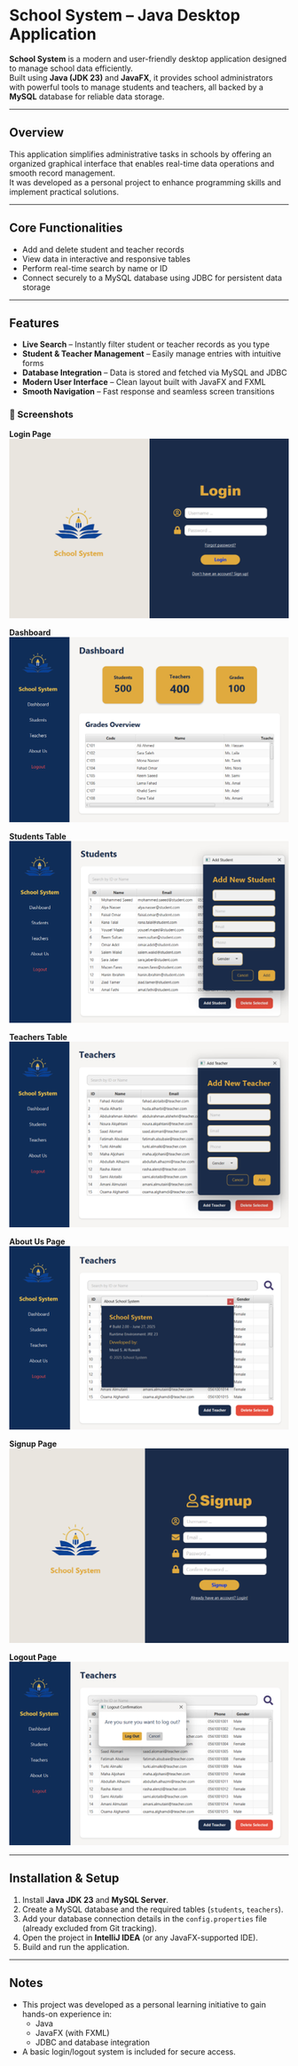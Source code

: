 # School System – Java Desktop Application

**School System** is a modern and user-friendly desktop application designed to manage school data efficiently.  
Built using **Java (JDK 23)** and **JavaFX**, it provides school administrators with powerful tools to manage students and teachers, all backed by a **MySQL** database for reliable data storage.

---

## Overview

This application simplifies administrative tasks in schools by offering an organized graphical interface that enables real-time data operations and smooth record management.  
It was developed as a personal project to enhance programming skills and implement practical solutions.

---

## Core Functionalities

- Add and delete student and teacher records  
- View data in interactive and responsive tables  
- Perform real-time search by name or ID  
- Connect securely to a MySQL database using JDBC for persistent data storage

---

## Features

- **Live Search** – Instantly filter student or teacher records as you type  
- **Student & Teacher Management** – Easily manage entries with intuitive forms  
- **Database Integration** – Data is stored and fetched via MySQL and JDBC  
- **Modern User Interface** – Clean layout built with JavaFX and FXML  
- **Smooth Navigation** – Fast response and seamless screen transitions

### 🔽 Screenshots

**Login Page**  
![Login](https://github.com/Mead47c/School_System/blob/main/src/main/resources/images/Login.png?raw=true)

**Dashboard**  
![Dashboard](https://github.com/Mead47c/School_System/blob/main/src/main/resources/images/Dashboard.png?raw=true)

**Students Table**  
![Students](https://github.com/Mead47c/School_System/blob/main/src/main/resources/images/Students.png?raw=true)

**Teachers Table**  
![Teachers](https://github.com/Mead47c/School_System/blob/main/src/main/resources/images/Teachers.png?raw=true)

**About Us Page**  
![About Us](https://github.com/Mead47c/School_System/blob/main/src/main/resources/images/About%20Us.png?raw=true)

**Signup Page**  
![Signup](https://github.com/Mead47c/School_System/blob/main/src/main/resources/images/Signup.png?raw=true)

**Logout Page**  
![Logout](https://github.com/Mead47c/School_System/blob/main/src/main/resources/images/Logout.png?raw=true)

---

## Installation & Setup

1. Install **Java JDK 23** and **MySQL Server**.
2. Create a MySQL database and the required tables (`students`, `teachers`).
3. Add your database connection details in the `config.properties` file (already excluded from Git tracking).
4. Open the project in **IntelliJ IDEA** (or any JavaFX-supported IDE).
5. Build and run the application.

---

## Notes

- This project was developed as a personal learning initiative to gain hands-on experience in:
  - Java  
  - JavaFX (with FXML)  
  - JDBC and database integration
- A basic login/logout system is included for secure access.
